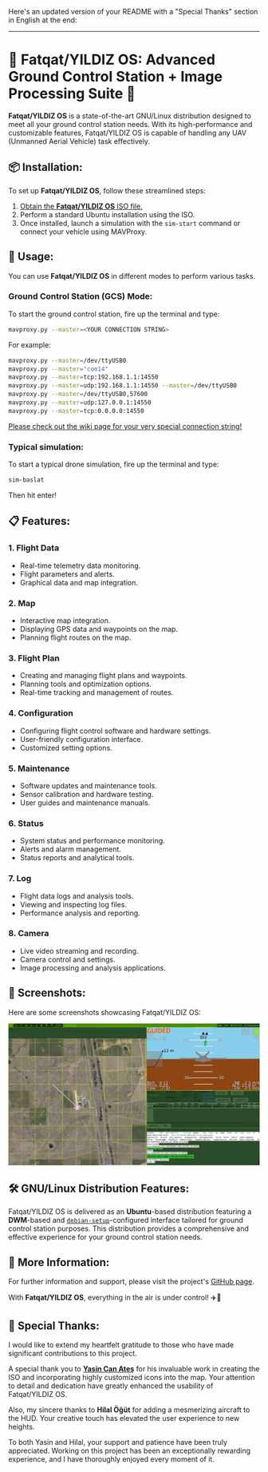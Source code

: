Here's an updated version of your README with a "Special Thanks" section in English at the end:

---

# 🌟 Fatqat/YILDIZ OS: Advanced Ground Control Station + Image Processing Suite 🌟

**Fatqat/YILDIZ OS** is a state-of-the-art GNU/Linux distribution designed to meet all your ground control station needs. With its high-performance and customizable features, Fatqat/YILDIZ OS is capable of handling any UAV (Unmanned Aerial Vehicle) task effectively.

## 📦 Installation:

To set up **Fatqat/YILDIZ OS**, follow these streamlined steps:

1. [Obtain the **Fatqat/YILDIZ OS** ISO file.](https://drive.google.com/file/d/1HhcKLlA97O4HqoEbWRxtf0D6NDskypto/view?usp=sharing)
2. Perform a standard Ubuntu installation using the ISO.
3. Once installed, launch a simulation with the `sim-start` command or connect your vehicle using MAVProxy.

## 🚀 Usage:

You can use **Fatqat/YILDIZ OS** in different modes to perform various tasks.

### Ground Control Station (GCS) Mode:

To start the ground control station, fire up the terminal and type:
```bash
mavproxy.py --master=<YOUR CONNECTION STRING>
```

For example:
```bash
mavproxy.py --master=/dev/ttyUSB0
mavproxy.py --master="com14"
mavproxy.py --master=tcp:192.168.1.1:14550
mavproxy.py --master=udp:192.168.1.1:14550 --master=/dev/ttyUSB0
mavproxy.py --master=/dev/ttyUSB0,57600
mavproxy.py --master=udp:127.0.0.1:14550
mavproxy.py --master=tcp:0.0.0.0:14550
```
[Please check out the wiki page for your very special connection string!](https://ardupilot.org/mavproxy/docs/getting_started/starting.html)

### Typical simulation:

To start a typical drone simulation, fire up the terminal and type:
```bash
sim-baslat
```
Then hit enter!

## 📋 Features:

### 1. **Flight Data**

- Real-time telemetry data monitoring.
- Flight parameters and alerts.
- Graphical data and map integration.

### 2. **Map**

- Interactive map integration.
- Displaying GPS data and waypoints on the map.
- Planning flight routes on the map.

### 3. **Flight Plan**

- Creating and managing flight plans and waypoints.
- Planning tools and optimization options.
- Real-time tracking and management of routes.

### 4. **Configuration**

- Configuring flight control software and hardware settings.
- User-friendly configuration interface.
- Customized setting options.

### 5. **Maintenance**

- Software updates and maintenance tools.
- Sensor calibration and hardware testing.
- User guides and maintenance manuals.

### 6. **Status**

- System status and performance monitoring.
- Alerts and alarm management.
- Status reports and analytical tools.

### 7. **Log**

- Flight data logs and analysis tools.
- Viewing and inspecting log files.
- Performance analysis and reporting.

### 8. **Camera**

- Live video streaming and recording.
- Camera control and settings.
- Image processing and analysis applications.

## 📸 Screenshots:

Here are some screenshots showcasing Fatqat/YILDIZ OS:

![screenshot](OS.jpg)

## 🛠️ GNU/Linux Distribution Features:

Fatqat/YILDIZ OS is delivered as an **Ubuntu**-based distribution featuring a **DWM**-based and [`debian-setup`](https://github.com/suleyman-kaya/debian-setup)-configured interface tailored for ground control station purposes. This distribution provides a comprehensive and effective experience for your ground control station needs.

## 📖 More Information:

For further information and support, please visit the project's [GitHub page](https://github.com/suleyman-kaya/fatqat).

With **Fatqat/YILDIZ OS**, everything in the air is under control! ✈️🔧

## 🎉 Special Thanks:

I would like to extend my heartfelt gratitude to those who have made significant contributions to this project. 

A special thank you to [**Yasin Can Ateş**](https://github.com/atesyasinc) for his invaluable work in creating the ISO and incorporating highly customized icons into the map. Your attention to detail and dedication have greatly enhanced the usability of Fatqat/YILDIZ OS.

Also, my sincere thanks to **Hilal Öğüt** for adding a mesmerizing aircraft to the HUD. Your creative touch has elevated the user experience to new heights.

To both Yasin and Hilal, your support and patience have been truly appreciated. Working on this project has been an exceptionally rewarding experience, and I have thoroughly enjoyed every moment of it.

